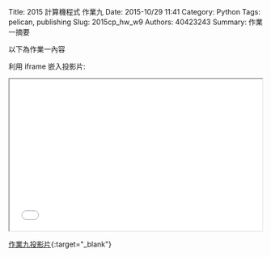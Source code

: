 Title: 2015 計算機程式 作業九
Date: 2015-10/29 11:41
Category: Python
Tags: pelican, publishing
Slug: 2015cp_hw_w9
Authors: 40423243
Summary: 作業一摘要

以下為作業一內容

利用 iframe 嵌入投影片:

<iframe src="40423243_cp_w9_p.html" width="500" height="300"></iframe>

[作業九投影片](40423243_cp_w9_p.html){:target="_blank"}